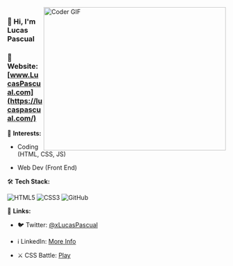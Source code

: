 <img align="right" src="https://github.com/rajaprerak/rajaprerak/blob/master/developer.gif" alt="Coder GIF" width="420" height="330">



### 👋 Hi, I'm Lucas Pascual

### 👤 Website: [www.LucasPascual.com](https://lucaspascual.com/)

🎨 **Interests:**

- Coding (HTML, CSS, JS)

- Web Dev (Front End)

🛠 **Tech Stack:**

![HTML5](https://img.shields.io/badge/-HTML5-000000?style=flat&logo=HTML5)
![CSS3](https://img.shields.io/badge/-CSS3-000000?style=flat&logo=CSS3)
![GitHub](https://img.shields.io/badge/-GitHub-000000?style=flat&logo=github&logoColor=FFFFFF)

🔗 **Links:**

- 🐦 Twitter: [@xLucasPascual](https://twitter.com/xLucasPascual)

- ℹ️ LinkedIn: [More Info](https://www.linkedin.com/in/xlucaspascual)

- ⚔️ CSS Battle: [Play](https://cssbattle.dev/player/xlucaspascual)
